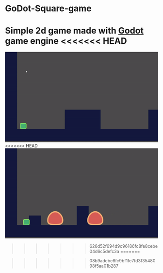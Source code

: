 # GoDot-Square-game
Simple 2d game made with [Godot](https://github.com/godotengine/godot) game engine
<<<<<<< HEAD
=======

![Alt Text](https://github.com/gaurang98671/Godot-Square-game/blob/main/gifs/game.gif)
<<<<<<< HEAD
![Alt Text](https://github.com/gaurang98671/Godot-Square-game/blob/main/gifs/enemy.gif)
>>>>>>> 626d52f694d9c96186fc8fe8cebe04d6c5defc3a
=======

>>>>>>> 08b9adebe8fc9bf1fe7fd3f3548098f5aa01b287
